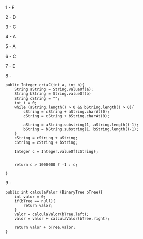 1 - E

2 - D

3 - C

4 - A

5 - A

6 - C

7 - E


8 -

	public Integer criaC(int a, int b){
		String aString = String.valueOf(a);
		String bString = String.valueOf(b)
		String cString = "";
		int i = 0;
		while (aString.length() > 0 && bString.length() > 0){
			cString = cString + aString.charAt(0);
			cString = cString + bString.charAt(0);

			aString = aString.substring(1, aString.length()-1);
			bString = bString.substring(1, bString.length()-1);
		}
		cString = cString + aString;
		cString = cString + bString;

		Integer c = Integer.valueOf(cString);


		return c > 1000000 ? -1 : c;

	}

9 - 

	public int calculaValor (BinaryTree bTree){
		int valor = 0;
		if(bTree == null){
			return valor;
		}
		valor = calculaValor(bTree.left);	
		valor = valor + calculaValor(bTree.right);
		
		return valor + bTree.valor;
	}
